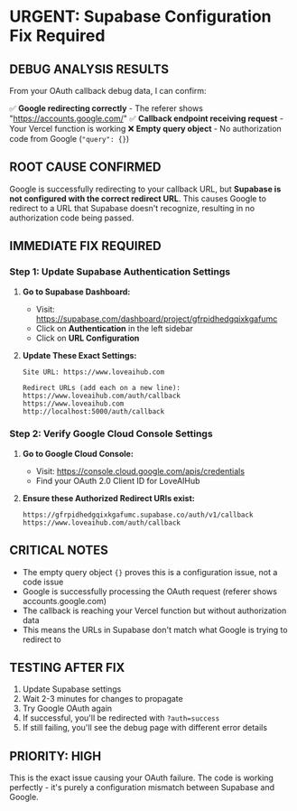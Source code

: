 # URGENT: Supabase Configuration Fix Required

## DEBUG ANALYSIS RESULTS

From your OAuth callback debug data, I can confirm:

✅ **Google redirecting correctly** - The referer shows "https://accounts.google.com/"
✅ **Callback endpoint receiving request** - Your Vercel function is working
❌ **Empty query object** - No authorization code from Google (`"query": {}`)

## ROOT CAUSE CONFIRMED

Google is successfully redirecting to your callback URL, but **Supabase is not configured with the correct redirect URL**. This causes Google to redirect to a URL that Supabase doesn't recognize, resulting in no authorization code being passed.

## IMMEDIATE FIX REQUIRED

### Step 1: Update Supabase Authentication Settings

1. **Go to Supabase Dashboard:**
   - Visit: https://supabase.com/dashboard/project/gfrpidhedgqixkgafumc
   - Click on **Authentication** in the left sidebar
   - Click on **URL Configuration**

2. **Update These Exact Settings:**
   ```
   Site URL: https://www.loveaihub.com
   
   Redirect URLs (add each on a new line):
   https://www.loveaihub.com/auth/callback
   https://www.loveaihub.com
   http://localhost:5000/auth/callback
   ```

### Step 2: Verify Google Cloud Console Settings

1. **Go to Google Cloud Console:**
   - Visit: https://console.cloud.google.com/apis/credentials
   - Find your OAuth 2.0 Client ID for LoveAIHub

2. **Ensure these Authorized Redirect URIs exist:**
   ```
   https://gfrpidhedgqixkgafumc.supabase.co/auth/v1/callback
   https://www.loveaihub.com/auth/callback
   ```

## CRITICAL NOTES

- The empty query object `{}` proves this is a configuration issue, not a code issue
- Google is successfully processing the OAuth request (referer shows accounts.google.com)
- The callback is reaching your Vercel function but without authorization data
- This means the URLs in Supabase don't match what Google is trying to redirect to

## TESTING AFTER FIX

1. Update Supabase settings
2. Wait 2-3 minutes for changes to propagate
3. Try Google OAuth again
4. If successful, you'll be redirected with `?auth=success`
5. If still failing, you'll see the debug page with different error details

## PRIORITY: HIGH

This is the exact issue causing your OAuth failure. The code is working perfectly - it's purely a configuration mismatch between Supabase and Google.